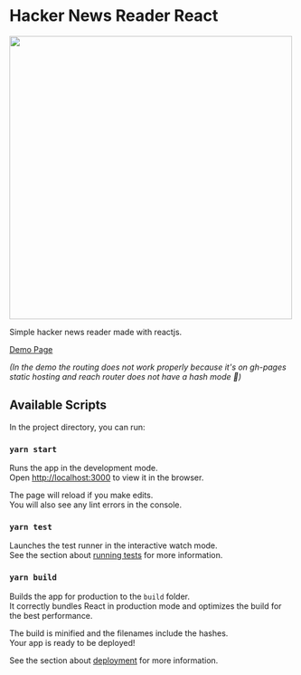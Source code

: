 # Hacker News Reader React

<img src="https://i.imgur.com/U0DXOHD.png" width=500>

Simple hacker news reader made with reactjs.

[Demo Page](https://geongeorge.github.io/Minimal-HN-React)

*(In the demo the routing does not work properly because it's on gh-pages static hosting and reach router does not have a hash mode 🥉)*



## Available Scripts

In the project directory, you can run:

### `yarn start`

Runs the app in the development mode.<br />
Open [http://localhost:3000](http://localhost:3000) to view it in the browser.

The page will reload if you make edits.<br />
You will also see any lint errors in the console.

### `yarn test`

Launches the test runner in the interactive watch mode.<br />
See the section about [running tests](https://facebook.github.io/create-react-app/docs/running-tests) for more information.

### `yarn build`

Builds the app for production to the `build` folder.<br />
It correctly bundles React in production mode and optimizes the build for the best performance.

The build is minified and the filenames include the hashes.<br />
Your app is ready to be deployed!

See the section about [deployment](https://facebook.github.io/create-react-app/docs/deployment) for more information.
